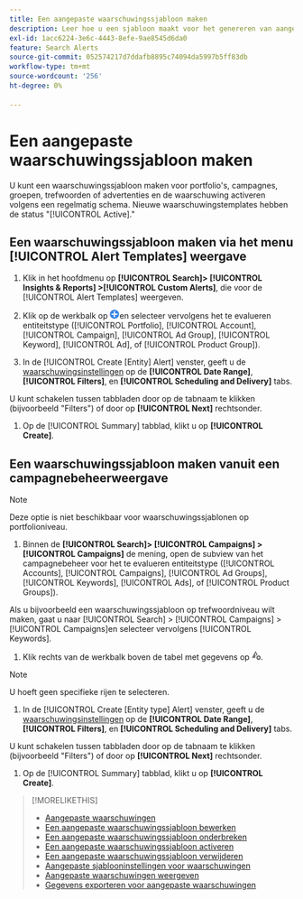 ```yaml
---
title: Een aangepaste waarschuwingssjabloon maken
description: Leer hoe u een sjabloon maakt voor het genereren van aangepaste waarschuwingen.
exl-id: 1acc6224-3e6c-4443-8efe-9ae8545d6da0
feature: Search Alerts
source-git-commit: 052574217d7ddafb8895c74094da5997b5ff83db
workflow-type: tm+mt
source-wordcount: '256'
ht-degree: 0%

---
```


# Een aangepaste waarschuwingssjabloon maken

U kunt een waarschuwingssjabloon maken voor portfolio&#39;s, campagnes, groepen, trefwoorden of advertenties en de waarschuwing activeren volgens een regelmatig schema. Nieuwe waarschuwingstemplates hebben de status &quot;[!UICONTROL Active].&quot;

## Een waarschuwingssjabloon maken via het menu [!UICONTROL Alert Templates] weergave

1. Klik in het hoofdmenu op **[!UICONTROL Search]> [!UICONTROL Insights & Reports] >[!UICONTROL Custom Alerts]**, die voor de [!UICONTROL Alert Templates] weergeven.

1. Klik op de werkbalk op ![Maken](/help/search-social-commerce/assets/add.png "Maken")en selecteer vervolgens het te evalueren entiteitstype ([!UICONTROL Portfolio], [!UICONTROL Account], [!UICONTROL Campaign], [!UICONTROL Ad Group], [!UICONTROL Keyword], [!UICONTROL Ad], of [!UICONTROL Product Group]).

1. In de [!UICONTROL Create \[Entity\] Alert] venster, geeft u de [waarschuwingsinstellingen](alert-template-settings.md) op de **[!UICONTROL Date Range]**, **[!UICONTROL Filters]**, en **[!UICONTROL Scheduling and Delivery]** tabs.

U kunt schakelen tussen tabbladen door op de tabnaam te klikken (bijvoorbeeld &quot;Filters&quot;) of door op **[!UICONTROL Next]** rechtsonder.

1. Op de [!UICONTROL Summary] tabblad, klikt u op **[!UICONTROL Create]**.

## Een waarschuwingssjabloon maken vanuit een campagnebeheerweergave

>[!NOTE]
>
>Deze optie is niet beschikbaar voor waarschuwingssjablonen op portfolioniveau.

1. Binnen de **[!UICONTROL Search]> [!UICONTROL Campaigns] >[!UICONTROL Campaigns]** de mening, open de subview van het campagnebeheer voor het te evalueren entiteitstype ([!UICONTROL Accounts], [!UICONTROL Campaigns], [!UICONTROL Ad Groups], [!UICONTROL Keywords], [!UICONTROL Ads], of [!UICONTROL Product Groups]).

Als u bijvoorbeeld een waarschuwingssjabloon op trefwoordniveau wilt maken, gaat u naar [!UICONTROL Search] > [!UICONTROL Campaigns] > [!UICONTROL Campaigns]en selecteer vervolgens [!UICONTROL Keywords].

1. Klik rechts van de werkbalk boven de tabel met gegevens op ![Waarschuwing maken](/help/search-social-commerce/assets/add-alert.png "Waarschuwing maken").

>[!NOTE]
>
>U hoeft geen specifieke rijen te selecteren.

1. In de [!UICONTROL Create \[Entity type\] Alert] venster, geeft u de [waarschuwingsinstellingen](alert-template-settings.md) op de **[!UICONTROL Date Range]**, **[!UICONTROL Filters]**, en **[!UICONTROL Scheduling and Delivery]** tabs.

U kunt schakelen tussen tabbladen door op de tabnaam te klikken (bijvoorbeeld &quot;Filters&quot;) of door op **[!UICONTROL Next]** rechtsonder.

1. Op de [!UICONTROL Summary] tabblad, klikt u op **[!UICONTROL Create]**.

>[!MORELIKETHIS]
>
>* [Aangepaste waarschuwingen](alert-about.md)
>* [Een aangepaste waarschuwingssjabloon bewerken](alert-template-edit.md)
>* [Een aangepaste waarschuwingssjabloon onderbreken](alert-template-pause.md)
>* [Een aangepaste waarschuwingssjabloon activeren](alert-template-activate.md)
>* [Een aangepaste waarschuwingssjabloon verwijderen](alert-template-delete.md)
>* [Aangepaste sjablooninstellingen voor waarschuwingen](alert-template-settings.md)
>* [Aangepaste waarschuwingen weergeven](alert-view.md)
>* [Gegevens exporteren voor aangepaste waarschuwingen](alert-export-data.md)
